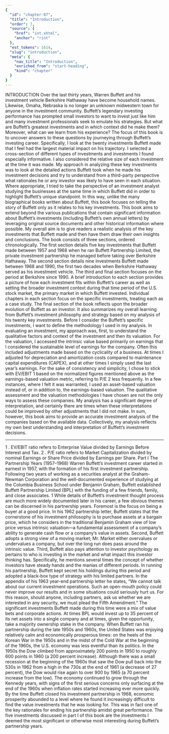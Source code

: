 ```yaml
---
{
  "id": "chapter-07",
  "title": "Introduction",
  "order": 7,
  "source": {
    "href": "int.xhtml",
    "anchor": "rint"
  },
  "est_tokens": 1614,
  "slug": "introduction",
  "meta": {
    "nav_title": "Introduction",
    "enriched_from": "start-heading",
    "kind": "chapter"
  }
}
---
```

INTRODUCTION
Over the last thirty years, Warren Buffett and his investment vehicle Berkshire Hathaway have become household names. Likewise, Omaha, Nebraska is no longer an unknown midwestern town for anyone in the investment community. Buffett’s legendary investing performance has prompted small investors to want to invest just like him and many investment professionals seek to emulate his strategies. But what are Buffett’s greatest investments and in which context did he make them? Moreover, what can we learn from his experience?
The focus of this book is to uncover answers to these questions by journeying through Buffett’s investing career. Specifically, I look at the twenty investments Buffett made that I feel had the largest material impact on his trajectory. I selected a cross-section of different types of investments and investments I found especially informative. I also considered the relative size of each investment at the time it was made.
My approach in analyzing these key investments was to look at the detailed actions Buffett took when he made his investment decisions and try to understand from a third-party perspective what rationales he or any investor was likely to have seen in each situation. Where appropriate, I tried to take the perspective of an investment analyst studying the businesses at the same time in which Buffett did in order to highlight Buffett’s unique standpoint. In this way, unlike the many biographical books written about Buffett, this book focuses on telling the story of Buffett only as it relates to his key investments. This book aims to extend beyond the various publications that contain significant information about Buffett’s investments (including Buffett’s own annual letters) by leveraging original source documents and other historical information where possible. My overall aim is to give readers a realistic analysis of the key investments that Buffett made and then have them draw their own insights and conclusions.
The book consists of three sections, ordered chronologically. The first section details five key investments that Buffett made between 1957 and 1968 when he ran Buffett Partnership Limited, the private investment partnership he managed before taking over Berkshire Hathaway. The second section details nine investments Buffett made between 1968 and 1990, the first two decades when Berkshire Hathaway served as his investment vehicle. The third and final section focuses on the period at Berkshire since 1990. A brief introduction to each section provides a picture of how each investment fits within Buffett’s career as well as setting the broader investment context during that time period of the U.S. stock market, the primary market in which Buffett invested. Individual chapters in each section focus on the specific investments, treating each as a case study. The final section of the book reflects upon the broader evolution of Buffett as an investor. It also summarizes my overall learning from Buffett’s investment philosophy and strategy based on my analysis of his twenty key investments.
Before I consider the Buffett’s specific investments, I want to define the methodology I used in my analysis. In evaluating an investment, my approach was, first, to understand the qualitative factors and context of the investment and then its valuation. For the valuation, I accessed the intrinsic value based primarily on earnings that I considered the sustainable level of earnings for the company. Often this included adjustments made based on the cyclicality of a business. At times I adjusted for depreciation and amortization costs compared to maintenance capital expenditures (CAPEX), and at other times I simply used the last year’s earnings. For the sake of consistency and simplicity, I chose to stick with EV/EBIT
1
based on the normalized figures mentioned above as the earnings-based valuation metric, referring to P/E
2
less frequently. In a few instances, where I felt it was warranted, I used an asset-based valuation instead of, or in addition to, the earnings-based valuation. The qualitative assessment and the valuation methodologies I have chosen are not the only ways to assess these companies. My analysis has a significant degree of interpretation, and certainly there are times when these interpretations could be improved by other adjustments that I did not make. In sum, however, this book aims to provide an accurate investment analysis of the companies based on the available data. Collectively, my analysis reflects my own best understanding and interpretation of Buffett’s investment decisions.
________________
1
. EV/EBIT ratio refers to Enterprise Value divided by Earnings Before Interest and Tax.
2
. P/E ratio refers to Market Capitalization divided by nominal Earnings or Share Price divided by Earnings per Share.
Part I
The Partnership Years (1957–1968)
Warren Buffett’s investment career started in earnest in 1957, with the formation of his first investment partnership. Following two years of working as a securities analyst at the Graham-Newman Corporation and the well-documented experience of studying at the Columbia Business School under Benjamin Graham, Buffett established Buffett Partnership Limited (BPL) with the funding of a few friends, family, and close associates.
1
While details of Buffett’s investment thought process are much more widely documented later in his career, a few obvious themes can be discerned in his partnership years. Foremost is the focus on being a buyer at a good price. In his 1962 partnership letter, Buffett states that the cornerstone of his investment philosophy is to purchase assets at a bargain price, which he considers in the traditional Benjamin Graham view of low price versus intrinsic valuation—a fundamental assessment of a company’s ability to generate cash flow or a company’s value in assets. Second, Buffett adopts a strong view of a moving market; Mr. Market either overvalues or undervalues a company, but over the long run does pass around the intrinsic value. Third, Buffett also pays attention to investor psychology as pertains to who is investing in the market and what impact this investor thinking has. Specifically, he mentions several times the concept of whether investors have steady hands and the manias of different periods.
In running his partnership, Buffett kept secret his holdings during this period and adopted a black-box type of strategy with his limited partners. In the appendix of his 1963 year-end partnership letter he states, “We cannot talk about our current investment operations. Such an open-mouth policy could never improve our results and in some situations could seriously hurt us. For this reason, should anyone, including partners, ask us whether we are interested in any security, we must plead the Fifth Amendment.”
The significant investments Buffett made during this time were a mix of value bets and corporate actions. At times BPL would invest up to 35 percent of its net assets into a single company and at times, given the opportunity, take a majority ownership stake in the company.
When Buffett ran his partnership during the late 1950s and 1960s, the United States was enjoying relatively calm and economically prosperous times: on the heels of the Korean War in the 1950s and in the midst of the Cold War at the beginning of the 1960s, the U.S. economy was less eventful than its politics. In the 1950s the Dow climbed from approximately 200 points in 1950 to roughly 600 points in 1960 (a 200 percent increase). Although there was a small recession at the beginning of the 1960s that saw the Dow pull back into the 530s in 1962 from a high in the 730s at the end of 1961 (a decrease of 27 percent), the Dow would rise again to over 900 by 1965 (a 70 percent increase from the low). The economy continued to grow through the Kennedy years, with signs of the first serious concerns only surfacing at the end of the 1960s when inflation rates started increasing ever more quickly. By the time Buffett closed his investment partnership in 1968, economic prosperity abounded to a level where he found it increasingly difficult to find the value investments that he was looking for. This was in fact one of the key rationales for ending his partnership amidst great performance.
The five investments discussed in part I of this book are the investments I deemed the most significant or otherwise most interesting during Buffett’s partnership years.
